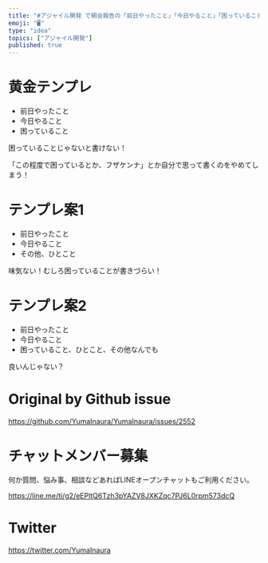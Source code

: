 ```yaml
---
title: "#アジャイル開発 で朝会報告の「前日やったこと」「今日やること」「困っていること」の三本立ては定番だけど「その他」「気になっていること」でも"
emoji: "🖥"
type: "idea"
topics: ["アジャイル開発"]
published: true
---
```


# 黄金テンプレ

- 前日やったこと
- 今日やること
- 困っていること

困っていることじゃないと書けない！

「この程度で困っているとか、フザケンナ」とか自分で思って書くのをやめてしまう！

# テンプレ案1

- 前日やったこと
- 今日やること
- その他、ひとこと

味気ない！むしろ困っていることが書きづらい！

# テンプレ案2

- 前日やったこと
- 今日やること
- 困っていること、ひとこと、その他なんでも

良いんじゃない？



# Original by Github issue

https://github.com/YumaInaura/YumaInaura/issues/2552








<!-- Update From Qiita API -->

# チャットメンバー募集


何か質問、悩み事、相談などあればLINEオープンチャットもご利用ください。

https://line.me/ti/g2/eEPltQ6Tzh3pYAZV8JXKZqc7PJ6L0rpm573dcQ





# Twitter


https://twitter.com/YumaInaura


<!-- Update From Qiita API -->


